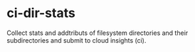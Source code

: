 # ci-dir-stats

Collect stats and addtributs of filesystem directories and their subdirectories and submit to cloud insights (ci).
